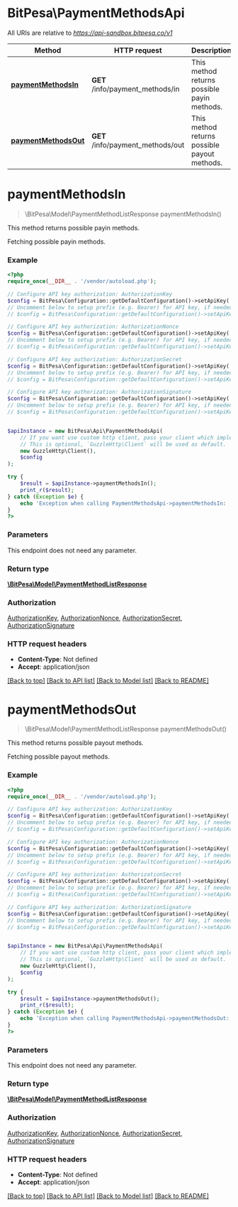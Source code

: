 # BitPesa\PaymentMethodsApi

All URIs are relative to *https://api-sandbox.bitpesa.co/v1*

Method | HTTP request | Description
------------- | ------------- | -------------
[**paymentMethodsIn**](PaymentMethodsApi.md#paymentMethodsIn) | **GET** /info/payment_methods/in | This method returns possible payin methods.
[**paymentMethodsOut**](PaymentMethodsApi.md#paymentMethodsOut) | **GET** /info/payment_methods/out | This method returns possible payout methods.


# **paymentMethodsIn**
> \BitPesa\Model\PaymentMethodListResponse paymentMethodsIn()

This method returns possible payin methods.

Fetching possible payin methods.

### Example
```php
<?php
require_once(__DIR__ . '/vendor/autoload.php');

// Configure API key authorization: AuthorizationKey
$config = BitPesa\Configuration::getDefaultConfiguration()->setApiKey('Authorization-Key', 'YOUR_API_KEY');
// Uncomment below to setup prefix (e.g. Bearer) for API key, if needed
// $config = BitPesa\Configuration::getDefaultConfiguration()->setApiKeyPrefix('Authorization-Key', 'Bearer');

// Configure API key authorization: AuthorizationNonce
$config = BitPesa\Configuration::getDefaultConfiguration()->setApiKey('Authorization-Nonce', 'YOUR_API_KEY');
// Uncomment below to setup prefix (e.g. Bearer) for API key, if needed
// $config = BitPesa\Configuration::getDefaultConfiguration()->setApiKeyPrefix('Authorization-Nonce', 'Bearer');

// Configure API key authorization: AuthorizationSecret
$config = BitPesa\Configuration::getDefaultConfiguration()->setApiKey('Authorization-Secret', 'YOUR_API_KEY');
// Uncomment below to setup prefix (e.g. Bearer) for API key, if needed
// $config = BitPesa\Configuration::getDefaultConfiguration()->setApiKeyPrefix('Authorization-Secret', 'Bearer');

// Configure API key authorization: AuthorizationSignature
$config = BitPesa\Configuration::getDefaultConfiguration()->setApiKey('Authorization-Signature', 'YOUR_API_KEY');
// Uncomment below to setup prefix (e.g. Bearer) for API key, if needed
// $config = BitPesa\Configuration::getDefaultConfiguration()->setApiKeyPrefix('Authorization-Signature', 'Bearer');


$apiInstance = new BitPesa\Api\PaymentMethodsApi(
    // If you want use custom http client, pass your client which implements `GuzzleHttp\ClientInterface`.
    // This is optional, `GuzzleHttp\Client` will be used as default.
    new GuzzleHttp\Client(),
    $config
);

try {
    $result = $apiInstance->paymentMethodsIn();
    print_r($result);
} catch (Exception $e) {
    echo 'Exception when calling PaymentMethodsApi->paymentMethodsIn: ', $e->getMessage(), PHP_EOL;
}
?>
```

### Parameters
This endpoint does not need any parameter.

### Return type

[**\BitPesa\Model\PaymentMethodListResponse**](../Model/PaymentMethodListResponse.md)

### Authorization

[AuthorizationKey](../../README.md#AuthorizationKey), [AuthorizationNonce](../../README.md#AuthorizationNonce), [AuthorizationSecret](../../README.md#AuthorizationSecret), [AuthorizationSignature](../../README.md#AuthorizationSignature)

### HTTP request headers

 - **Content-Type**: Not defined
 - **Accept**: application/json

[[Back to top]](#) [[Back to API list]](../../README.md#documentation-for-api-endpoints) [[Back to Model list]](../../README.md#documentation-for-models) [[Back to README]](../../README.md)

# **paymentMethodsOut**
> \BitPesa\Model\PaymentMethodListResponse paymentMethodsOut()

This method returns possible payout methods.

Fetching possible payout methods.

### Example
```php
<?php
require_once(__DIR__ . '/vendor/autoload.php');

// Configure API key authorization: AuthorizationKey
$config = BitPesa\Configuration::getDefaultConfiguration()->setApiKey('Authorization-Key', 'YOUR_API_KEY');
// Uncomment below to setup prefix (e.g. Bearer) for API key, if needed
// $config = BitPesa\Configuration::getDefaultConfiguration()->setApiKeyPrefix('Authorization-Key', 'Bearer');

// Configure API key authorization: AuthorizationNonce
$config = BitPesa\Configuration::getDefaultConfiguration()->setApiKey('Authorization-Nonce', 'YOUR_API_KEY');
// Uncomment below to setup prefix (e.g. Bearer) for API key, if needed
// $config = BitPesa\Configuration::getDefaultConfiguration()->setApiKeyPrefix('Authorization-Nonce', 'Bearer');

// Configure API key authorization: AuthorizationSecret
$config = BitPesa\Configuration::getDefaultConfiguration()->setApiKey('Authorization-Secret', 'YOUR_API_KEY');
// Uncomment below to setup prefix (e.g. Bearer) for API key, if needed
// $config = BitPesa\Configuration::getDefaultConfiguration()->setApiKeyPrefix('Authorization-Secret', 'Bearer');

// Configure API key authorization: AuthorizationSignature
$config = BitPesa\Configuration::getDefaultConfiguration()->setApiKey('Authorization-Signature', 'YOUR_API_KEY');
// Uncomment below to setup prefix (e.g. Bearer) for API key, if needed
// $config = BitPesa\Configuration::getDefaultConfiguration()->setApiKeyPrefix('Authorization-Signature', 'Bearer');


$apiInstance = new BitPesa\Api\PaymentMethodsApi(
    // If you want use custom http client, pass your client which implements `GuzzleHttp\ClientInterface`.
    // This is optional, `GuzzleHttp\Client` will be used as default.
    new GuzzleHttp\Client(),
    $config
);

try {
    $result = $apiInstance->paymentMethodsOut();
    print_r($result);
} catch (Exception $e) {
    echo 'Exception when calling PaymentMethodsApi->paymentMethodsOut: ', $e->getMessage(), PHP_EOL;
}
?>
```

### Parameters
This endpoint does not need any parameter.

### Return type

[**\BitPesa\Model\PaymentMethodListResponse**](../Model/PaymentMethodListResponse.md)

### Authorization

[AuthorizationKey](../../README.md#AuthorizationKey), [AuthorizationNonce](../../README.md#AuthorizationNonce), [AuthorizationSecret](../../README.md#AuthorizationSecret), [AuthorizationSignature](../../README.md#AuthorizationSignature)

### HTTP request headers

 - **Content-Type**: Not defined
 - **Accept**: application/json

[[Back to top]](#) [[Back to API list]](../../README.md#documentation-for-api-endpoints) [[Back to Model list]](../../README.md#documentation-for-models) [[Back to README]](../../README.md)


